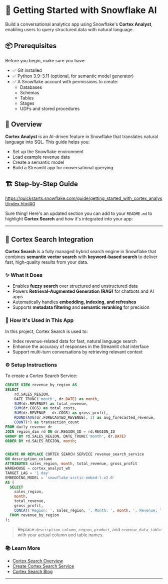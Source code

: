 # 🧠 Getting Started with Snowflake AI

Build a conversational analytics app using Snowflake's **Cortex Analyst**, enabling users to query structured data with natural language.

## 📦 Prerequisites

Before you begin, make sure you have:

- ✅ Git installed
- ✅ Python 3.9–3.11 (optional, for semantic model generator)
- ✅ A Snowflake account with permissions to create:
  - Databases
  - Schemas
  - Tables
  - Stages
  - UDFs and stored procedures

## 🚀 Overview

**Cortex Analyst** is an AI-driven feature in Snowflake that translates natural language into SQL. This guide helps you:

- Set up the Snowflake environment
- Load example revenue data
- Create a semantic model
- Build a Streamlit app for conversational querying

## 🏗️ Step-by-Step Guide

https://quickstarts.snowflake.com/guide/getting_started_with_cortex_analyst/index.html#0


Sure thing! Here's an updated section you can add to your `README.md` to highlight **Cortex Search** and how it's integrated into your app:

---

## 🔎 Cortex Search Integration

**Cortex Search** is a fully managed hybrid search engine in Snowflake that combines **semantic vector search** with **keyword-based search** to deliver fast, high-quality results from your data.

### ✨ What It Does

- Enables **fuzzy search** over structured and unstructured data
- Powers **Retrieval-Augmented Generation (RAG)** for chatbots and AI apps
- Automatically handles **embedding, indexing, and refreshes**
- Supports **metadata filtering** and **semantic reranking** for precision

### 🧠 How It's Used in This App

In this project, Cortex Search is used to:

- Index revenue-related data for fast, natural language search
- Enhance the accuracy of responses in the Streamlit chat interface
- Support multi-turn conversations by retrieving relevant context

### ⚙️ Setup Instructions

To create a Cortex Search Service:

```sql
CREATE VIEW revenue_by_region AS
SELECT 
    rd.SALES_REGION,
    DATE_TRUNC('month', dr.DATE) as month,
    SUM(dr.REVENUE) as total_revenue,
    SUM(dr.COGS) as total_costs,
    SUM(dr.REVENUE - dr.COGS) as gross_profit,
    ROUND(AVG(dr.FORECASTED_REVENUE), 2) as avg_forecasted_revenue,
    COUNT(*) as transaction_count
FROM daily_revenue dr
JOIN region_dim rd ON dr.REGION_ID = rd.REGION_ID
GROUP BY rd.SALES_REGION, DATE_TRUNC('month', dr.DATE)
ORDER BY rd.SALES_REGION, month;


CREATE OR REPLACE CORTEX SEARCH SERVICE revenue_search_service
ON description_column
ATTRIBUTES sales_region, month, total_revenue, gross_profit
WAREHOUSE = cortex_analyst_wh
TARGET_LAG = '1 day'
EMBEDDING_MODEL = 'snowflake-arctic-embed-l-v2.0'
AS (
  SELECT 
    sales_region,
    month,
    total_revenue,
    gross_profit,
    CONCAT('Region: ', sales_region, ', Month: ', month, ', Revenue: ', total_revenue, ', Profit: ', gross_profit) AS description_column
  FROM revenue_by_region
);
```

> Replace `description_column`, `region`, `product`, and `revenue_data_table` with your actual column and table names.

### 📚 Learn More

- [Cortex Search Overview](https://docs.snowflake.com/en/user-guide/snowflake-cortex/cortex-search/cortex-search-overview)  
- [Create Cortex Search Service](https://docs.snowflake.com/en/sql-reference/sql/create-cortex-search)  
- [Cortex Search Blog](https://www.snowflake.com/en/blog/cortex-search-ai-hybrid-search/)  

---
